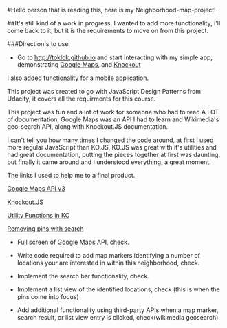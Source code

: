 #Hello person that is reading this, here is my Neighborhood-map-project!  

##It's still kind of a work in progress, I wanted to add more functionality, i'll come back to it, but it is the requirements to move on from this project.

###Direction's to use.

* Go to http://toklok.github.io and start interacting with my simple app, demonstrating [Google Maps](https://developers.google.com/maps/documentation/javascript/), and [Knockout](http://knockoutjs.com)

I also added functionality for a mobile application.

This project was created to go with JavaScript Design Patterns from Udacity, it covers all the requirments for this course.

This project was fun and a lot of work for someone who had to read A LOT of documentation, Google Maps was an API I had to learn and Wikimedia's geo-search API, along with Knockout.JS documentation.   

I can't tell you how many times I changed the code around, at first I used more regular JavaScript than KO.JS, KO.JS was great with it's utilities and had great documentation, putting the pieces together at first was daunting, but finally it came around and I understood everything, a great moment.

The links I used to help me to a final product.

[Google Maps API v3](https://developers.google.com/maps/documentation/javascript/)

[Knockout.JS](http://knockoutjs.com/)

[Utility Functions in KO](http://jsfiddle.net/rniemeyer/vdcUA/)

[Removing pins with search](http://stackoverflow.com/questions/29557938/removing-map-pin-with-search)

* Full screen of Google Maps API, check.

* Write code required to add map markers identifying a number of locations your are interested in within this neighborhood, check.

* Implement the search bar functionality, check.

* Implement a list view of the identified locations, check (this is when the pins come into focus)

* Add additional functionality using third-party APIs when a map marker, search result, or list view entry is clicked, check(wikimedia geosearch)



